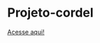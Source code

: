 # Projeto-cordel
 
<html>
    <a href="https://luccadevsilva.github.io/Projeto-cordel/site.html">Acesse aqui!</a>


</html>